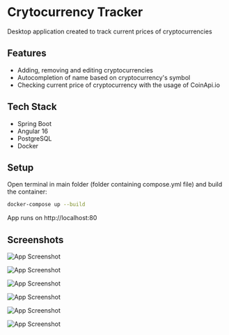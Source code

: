 
# Crytocurrency Tracker

Desktop application created to track current prices of cryptocurrencies




## Features

- Adding, removing and editing cryptocurrencies
- Autocompletion of name based on cryptocurrency's symbol
- Checking current price of cryptocurrency with the usage of  CoinApi.io


## Tech Stack

- Spring Boot
- Angular 16
- PostgreSQL
- Docker



## Setup

Open terminal in main folder (folder containing compose.yml file) and build the container:
```bash
docker-compose up --build
```

App runs on http://localhost:80 
## Screenshots

![App Screenshot](https://res.cloudinary.com/dympkaqkj/image/upload/v1707857582/pff60udb3r63ttdhxq0t.png) 

![App Screenshot](https://res.cloudinary.com/dympkaqkj/image/upload/v1707857582/faxjym9d8bnhj06hglip.png) 

![App Screenshot](https://res.cloudinary.com/dympkaqkj/image/upload/v1707857581/lnibiewds2rexnrwqbkq.png)

![App Screenshot](https://res.cloudinary.com/dympkaqkj/image/upload/v1707857582/ze7z8munrcf0vomyyrvs.png)

![App Screenshot](https://res.cloudinary.com/dympkaqkj/image/upload/v1707857581/zabas2mthqvlvreie34k.png) 

![App Screenshot](https://res.cloudinary.com/dympkaqkj/image/upload/v1707857581/yhatngpbgjouirqqat0a.png) 


